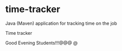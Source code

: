 # time-tracker
Java (Maven) application for tracking time on the job

Time tracker

Good Evening Students!!!@@@ @
